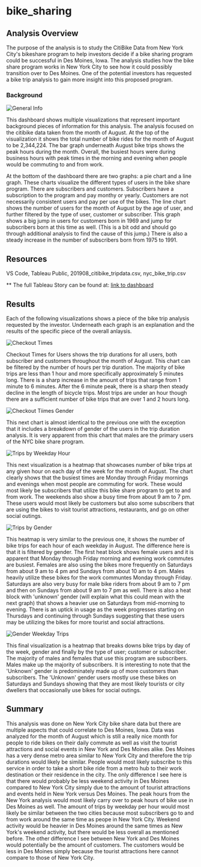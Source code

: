 # bike_sharing
## Analysis Overview
The purpose of the analysis is to study the CitiBike Data from New York City's bikeshare program to help investors decide if a bike sharing program could be successful in Des Moines, Iowa. The analysis studies how the bike share program works in New York City to see how it could possibly transition over to  Des Moines. One of the potential investors has requested a bike trip analysis to gain more insight into this proposed program. 
### Background 

![General Info](https://user-images.githubusercontent.com/106348899/190530581-21a9ff59-9d23-4a25-b6ff-b4b5b88dd0e7.png)

This dashboard shows multiple visualizations that represent important background pieces of information for this analysis.  The analysis focused on the citibike data taken from the month of August. At the top of the visualization it shows the total number of bike rides for the month of August to be 2,344,224.  The bar graph underneath August bike trips shows the peak hours during the month.  Overall, the busiest hours were during business hours with peak times in the morning and evening when people would be commuting to and from work. 

At the bottom of the dashboard there are two graphs: a pie chart and a line graph.  These charts visualize the different types of users in the bike share program.  There are subscribers and customers. Subscribers have a subscription to the program and pay monthy or yearly.  Customers are not necessarily consistent users and pay per use of the bikes. The line chart shows the number of users for the month of August by the age of user, and further filtered by the type of user, customer or subscriber. This graph shows a big jump in users for customers born in 1969 and jump for subscribers born at this time as well. (This is a bit odd and should go through additional analysis to find the cause of this jump.) There is also a steady increase in the number of subscribers born from 1975 to 1991. 

## Resources
VS Code, Tableau Public, 201908_citibike_tripdata.csv, nyc_bike_trip.csv

** The full Tableau Story can be found at:
[link to dashboard](https://public.tableau.com/app/profile/clara.potts/viz/CitiBikeChallenge_16632661232750/NYCCitiBikeAnalysis?publish=yes)

## Results
Each of the following visualizations shows a piece of the bike trip analysis requested by the investor. Underneath each graph is an explanation and the results of the specific piece of the overall anlaysis. 

![Checkout Times](https://user-images.githubusercontent.com/106348899/190530723-17bfbb6c-3348-4d70-bba9-2764ba1de94a.png)

Checkout Times for Users shows the trip durations for all users, both subscriber and customers throughout the month of August. This chart can be filtered by the number of hours per trip duration.  The majority of bike trips are less than 1 hour and more specifically approximately 5 minutes long. There is a sharp increase in the amount of trips that range from 1 minute to 6 minutes. After the 6 minute peak, there is a sharp then steady decline in the length of bicycle trips.  Most trips are under an hour though there are a sufficient number of bike trips that are over 1 and 2 hours long.  


![Checkout Tiimes Gender](https://user-images.githubusercontent.com/106348899/190530864-bccf7384-b451-4501-9bc8-818d0c5cd319.png)

This next chart is almost identical to the previous one with the exception that it includes a breakdown of gender of the users in the trip duration analysis. It is very apparent from this chart that males are the primary users of the NYC bike share program. 

![Trips by Weekday Hour](https://user-images.githubusercontent.com/106348899/190530973-a2d1bcf3-ff94-48dc-aab5-f09018ef610f.png)

This next visualization is a heatmap that showcases number of bike trips at any given hour on each day of the week for the month of August. The chart clearly shows that the busiest times are Monday through Friday mornings and evenings when most people are commuting for work.  These would most likely be subscribers that utilize this bike share program to get to and from work.  The weekends also show a busy time from about 9 am to 7 pm.  These users would most likely be customers but also some subscribers that are using the bikes to visit tourist attractions, restaurants, and go on other social outings. 

![Trips by Gender](https://user-images.githubusercontent.com/106348899/190531179-85c8cd9f-cb24-44b2-8c34-f035cb3ca6c1.png)

This heatmap is very similar to the previous one, it shows the number of bike trips for each hour of each weekday in August. The difference here is that it is filtered by gender. The first heat block shows female users and it is apparent that Monday through Friday morning and evening work commutes are busiest.  Females are also using the bikes more frequently on Saturdays from about 9 am to 4 pm and Sundays from about 10 am to 4 pm. Males heavily utilize these bikes for the work communtes Monday through Friday. Saturdays are also very busy for male bike riders from about 9 am to 7 pm and then on Sundays from about 9 am to 7 pm as well. There is also a heat block with 'unknown' gender (will explain what this could mean with the next graph) that shows a heavier use on Saturdays from mid-morning to evening. There is an uptick in usage as the week progresses starting on Thursdays and continuing through Sundays suggesting that these users may be utilizing the bikes for more tourist and social attractions. 

![Gender Weekday Trips](https://user-images.githubusercontent.com/106348899/190531306-691dd748-1ed8-424c-bd57-e11ac6869394.png)

This final visualization is a heatmap that breaks downs bike trips by day of the week, gender and finally by the type of user; customer or subscriber. The majority of males and females that use this program are subscribers.  Males make up the majority of subscribers. It is interesting to note that the 'Unknown' gender is predominately made up of more customers than subscribers. The 'Unknown' gender users mostly use these bikes on Saturdays and Sundays showing that they are most likely tourists or city dwellers that occasionally use bikes for social outings.


## Summary

This analysis was done on New York City bike share data but there are multiple aspects that could correlate to Des Moines, Iowa.  Data was analyzed for the month of August which is still a really nice month for people to ride bikes on their daily commute as well as visit the tourist attractions and social events in New York and Des Moines alike. Des Moines has a very dense metro area similar to New York City and therefore the trip durations would likely be similar. People would most likely subscribe to this service in order to take a short bike ride from a metro hub to their work destination or their residence in the city. The only difference I see here is that there would probably be less weekend activity in Des Moines compared to New York City simply due to the amount of tourist attractions and events held in New York versus Des Moines. The peak hours from the New York analysis would most likely carry over to peak hours of bike use in Des Moines as well. The amount of trips by weekday per hour would most likely be similar between the two cities because most subscribers go to and from work around the same time as peope in New York City.  Weekend activity would be heavier in Des Moines around the same times as New York's weekend activity, but there would be less overall as mentioned before. The other difference I see between New York and Des Moines would potentially be the amount of customers. The customers would be less in Des Moines simply because the tourist attractions here cannot compare to those of New York City. 
